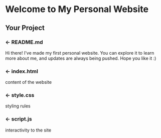 Welcome to My Personal Website
==============================

Your Project
------------

### ← README.md

Hi there! I've made my first personal website. You can explore it to learn more about me, and updates are always being pushed. Hope you like it :)

### ← index.html

content of the website

### ← style.css

styling rules 

### ← script.js

interactivity to the site



